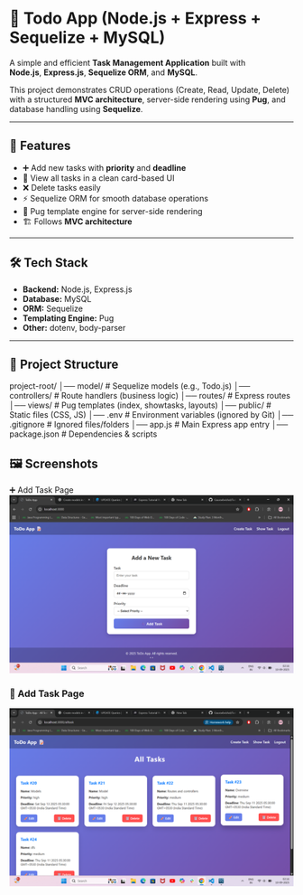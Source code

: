 # 📝 Todo App (Node.js + Express + Sequelize + MySQL)

A simple and efficient **Task Management Application** built with  
**Node.js**, **Express.js**, **Sequelize ORM**, and **MySQL**.  

This project demonstrates CRUD operations (Create, Read, Update, Delete) with a structured **MVC architecture**, server-side rendering using **Pug**, and database handling using **Sequelize**.

---

## 🚀 Features
- ➕ Add new tasks with **priority** and **deadline**
- 📃 View all tasks in a clean card-based UI
- ❌ Delete tasks easily
- ⚡ Sequelize ORM for smooth database operations
- 🎨 Pug template engine for server-side rendering
- 🏗️ Follows **MVC architecture**

---

## 🛠️ Tech Stack
- **Backend:** Node.js, Express.js
- **Database:** MySQL
- **ORM:** Sequelize
- **Templating Engine:** Pug
- **Other:** dotenv, body-parser

---

## 📂 Project Structure

project-root/
│── model/ # Sequelize models (e.g., Todo.js)
│── controllers/ # Route handlers (business logic)
│── routes/ # Express routes
│── views/ # Pug templates (index, showtasks, layouts)
│── public/ # Static files (CSS, JS)
│── .env # Environment variables (ignored by Git)
│── .gitignore # Ignored files/folders
│── app.js # Main Express app entry
│── package.json # Dependencies & scripts

## 🖼️ Screenshots
➕ Add Task Page
![Add Task Page](./public/assets/createTask.png)

### 📌 Add Task Page
![Task List Page](./public/assets/allTask.png) 